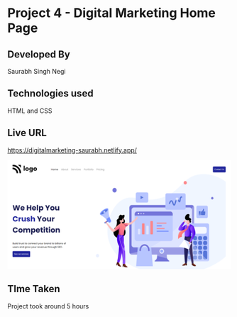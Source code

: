 # Project 4 - Digital Marketing Home Page

## Developed By  
Saurabh Singh Negi

## Technologies used  
HTML and CSS 

## Live URL
https://digitalmarketing-saurabh.netlify.app/

![image](./final_look.png) 

## TIme Taken

Project took around 5 hours	
